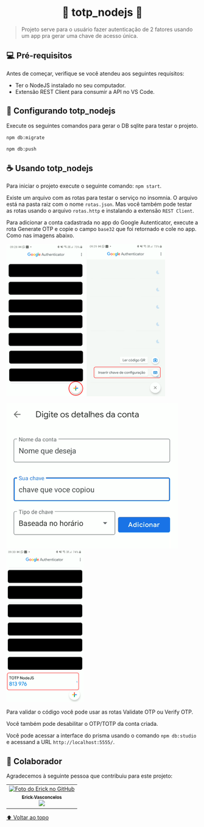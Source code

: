 <div id="inicio"></div>
<h1 align="center"> 
	🚀  totp_nodejs 🚀
</h1>

> Projeto serve para o usuário fazer autenticação de 2 fatores usando um app pra gerar uma chave de acesso única.

## 💻 Pré-requisitos

Antes de começar, verifique se você atendeu aos seguintes requisitos:

* Ter o NodeJS instalado no seu computador.
* Extensão REST Client para consumir a API no VS Code.

## 🚀 Configurando totp_nodejs

Execute os seguintes comandos para gerar o DB sqlite para testar o projeto.

```
npm db:migrate
```

```
npm db:push
```

## ☕ Usando totp_nodejs

Para iniciar o projeto execute o seguinte comando: `npm start`.

Existe um arquivo com as rotas para testar o serviço no insomnia. O arquivo está na pasta raiz com o nome `rotas.json`. Mas você também pode testar as rotas usando o arquivo `rotas.http` e instalando a extensão `REST Client`.

Para adicionar a conta cadastrada no app do Google Autenticator, execute a rota Generate OTP e copie o campo `base32` que foi retornado e cole no app. Como nas imagens abaixo.

<img src="src/1.png" height="400em"> <img src="src/2.png" height="400em">

<img src="src/3.png"> 

<img src="src/4.png" height="400em">

<!-- Imagens aqui -->

Para validar o código você pode usar as rotas Validate OTP ou Verify OTP.

Você também pode desabilitar o OTP/TOTP da conta criada.

Você pode acessar a interface do prisma usando o comando `npm db:studio` e acessand a URL `http://localhost:5555/`.

## 🤝 Colaborador

Agradecemos à seguinte pessoa que contribuiu para este projeto:

<table>
  <tr>
    <td align="center">
      <a href="https://www.linkedin.com/in/erick-vasconcelos-50baa8150/" target="_blank">
        <img src="https://avatars.githubusercontent.com/u/67069017?v=4" width="100px;" alt="Foto do Erick no GitHub"/><br>
        <sub>
          <b>Erick Vasconcelos</b>
        </sub><br>
        <a href="https://www.buymeacoffee.com/erickzaunlab" target="_blank"><img src="https://raw.githubusercontent.com/appcraftstudio/buymeacoffee/master/Images/snapshot-bmc-button.png" width="100px;"></a>
      </a>
    </td>
  </tr>
</table>


[⬆ Voltar ao topo](#inicio)<br>
